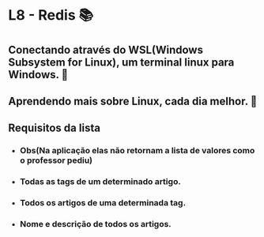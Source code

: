 # L8 - Redis 📚 

## Conectando através do WSL(Windows Subsystem for Linux), um terminal linux para Windows. 🐧 

## Aprendendo mais sobre Linux, cada dia melhor. 🤞 

## Requisitos da lista

- ### Obs(Na aplicação elas não retornam a lista de valores como o professor pediu)

- ### Todas as tags de um determinado artigo.

- ### Todos os artigos de uma determinada tag.

- ### Nome e descrição de todos os artigos.
